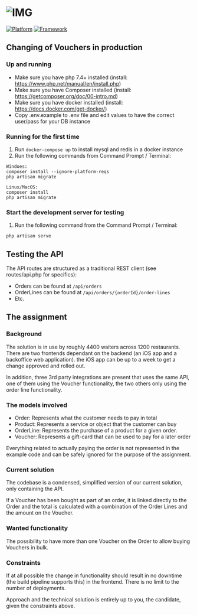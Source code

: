 # ![IMG](https://assets.quickorder.dk/angular-web-lib/v1/qo-pos-backoffice-logo.svg)
[![Platform](https://img.shields.io/badge/Platform-PHP-lightgray)](https://github.com/goblinhero/qo_candidate_salaries)
[![Framework](https://img.shields.io/badge/Framework-Laravel-blue)](https://laravel.com/)
## Changing of Vouchers in production

### Up and running
* Make sure you have php 7.4+ installed (install: https://www.php.net/manual/en/install.php)
* Make sure you have Composer installed (install: https://getcomposer.org/doc/00-intro.md)
* Make sure you have docker installed (install: https://docs.docker.com/get-docker/)
* Copy .env.example to .env file and edit values to have the correct user/pass for your DB instance

### Running for the first time
1. Run ```docker-compose up``` to install mysql and redis in a docker instance
2. Run the following commands from Command Prompt / Terminal: 
```
Windoes:
composer install --ignore-platform-reqs 
php artisan migrate

Linux/MacOS:
composer install  
php artisan migrate
```

### Start the development server for testing
1. Run the following command from the Command Prompt / Terminal:
```
php artisan serve
```

## Testing the API
The API routes are structured as a traditional REST client (see routes/api.php for specifics):
* Orders can be found at ```/api/orders```
* OrderLines can be found at ```/api/orders/{orderId}/order-lines```
* Etc.

## The assignment

### Background

The solution is in use by roughly 4400 waiters across 1200 restaurants. There are two frontends dependant on the backend (an iOS app and a backoffice web application). the iOS app can be up to a week to get a change approved and rolled out. 

In addition, three 3rd party integrations are present that uses the same API, one of them using the Voucher functionality, the two others only using the order line functionality.

### The models involved

* Order: Represents what the customer needs to pay in total
* Product: Represents a service or object that the customer can buy
* OrderLine: Represents the purchase of a product for a given order.
* Voucher: Represents a gift-card that can be used to pay for a later order

Everything related to actually paying the order is not represented in the example code and can be safely ignored for the purpose of the assignment.

### Current solution

The codebase is a condensed, simplified version of our current solution, only containing the API.

If a Voucher has been bought as part of an order, it is linked directly to the Order and the total is calculated with a combination of the Order Lines and the amount on the Voucher.

### Wanted functionality

The possibility to have more than one Voucher on the Order to allow buying Vouchers in bulk.

### Constraints

If at all possible the change in functionality should result in no downtime (the build pipeline supports this) in the frontend. There is no limit to the number of deployments.
 
 Approach and the technical solution is entirely up to you, the candidate, given the constraints above.  
